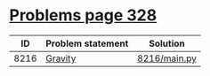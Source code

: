 # [Problems page 328](https://www.e-olymp.com/en/problems?page=328)


| ID   | Problem statement                                   | Solution                     |
|------|-----------------------------------------------------|------------------------------|
| 8216 | [Gravity](https://www.e-olymp.com/en/problems/8216) | [8216/main.py](8216/main.py) |

